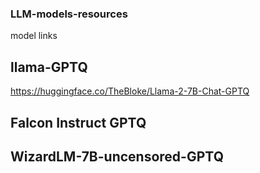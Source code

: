 ### LLM-models-resources
model links
## llama-GPTQ

https://huggingface.co/TheBloke/Llama-2-7B-Chat-GPTQ

## Falcon Instruct GPTQ

## WizardLM-7B-uncensored-GPTQ
